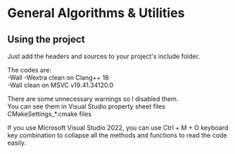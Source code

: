 # General Algorithms & Utilities

Using the project
-----------------
Just add the headers and sources to your project's include folder.

The codes are:\
-Wall -Wextra clean on Clang++ 18\
-Wall clean on MSVC v19.41.34120.0

There are some unnecessary warnings so I disabled them.\
You can see them in Visual Studio property sheet files CMakeSettings_*.cmake files

If you use Microsoft Visual Studio 2022, you can use Ctrl + M + O keyboard key combination to collapse all the methods and functions to read the code easily.
